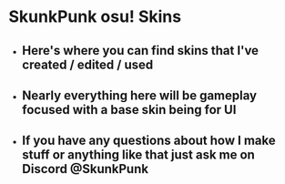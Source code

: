 # SkunkPunk osu! Skins
- ## Here's where you can find skins that I've created / edited / used
- ## Nearly everything here will be gameplay focused with a base skin being for UI
- ## If you have any questions about how I make stuff or anything like that just ask me on Discord @SkunkPunk
<p align="center">
